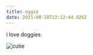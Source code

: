 ```yaml
---
title: oggie
date: 2021-08-18T22:12:44.026Z
---
```

i love doggies 

![cutie](/images/uploads/20201217_105128.jpg "best puppy")